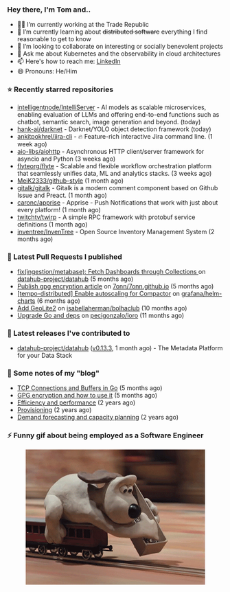 ### Hey there, I'm Tom and..

- 👨‍💻 I’m currently working at the Trade Republic
- 🌱 I’m currently learning about ~~distributed software~~ everything I find reasonable to get to know
- 👯 I’m looking to collaborate on interesting or socially benevolent projects
- 💬 Ask me about Kubernetes and the observability in cloud architectures
- 📫 Here's how to reach me: [LinkedIn](https://www.linkedin.com/in/7onn)
- 😄 Pronouns: He/Him

### ⭐ Recently starred repositories

- [intelligentnode/IntelliServer](https://github.com/intelligentnode/IntelliServer) - AI models as scalable microservices, enabling evaluation of LLMs and offering end-to-end functions such as chatbot, semantic search, image generation and beyond. (today)
- [hank-ai/darknet](https://github.com/hank-ai/darknet) - Darknet/YOLO object detection framework (today)
- [ankitpokhrel/jira-cli](https://github.com/ankitpokhrel/jira-cli) - 🔥 Feature-rich interactive Jira command line. (1 week ago)
- [aio-libs/aiohttp](https://github.com/aio-libs/aiohttp) - Asynchronous HTTP client/server framework for asyncio and Python (3 weeks ago)
- [flyteorg/flyte](https://github.com/flyteorg/flyte) - Scalable and flexible workflow orchestration platform that seamlessly unifies data, ML and analytics stacks. (3 weeks ago)
- [MeiK2333/github-style](https://github.com/MeiK2333/github-style) (1 month ago)
- [gitalk/gitalk](https://github.com/gitalk/gitalk) - Gitalk is a modern comment component based on Github Issue and Preact. (1 month ago)
- [caronc/apprise](https://github.com/caronc/apprise) - Apprise - Push Notifications that work with just about every platform! (1 month ago)
- [twitchtv/twirp](https://github.com/twitchtv/twirp) - A simple RPC framework with protobuf service definitions (1 month ago)
- [inventree/InvenTree](https://github.com/inventree/InvenTree) - Open Source Inventory Management System (2 months ago)

### 🔨 Latest Pull Requests I published

- [fix(ingestion/metabase): Fetch Dashboards through Collections ](https://github.com/datahub-project/datahub/pull/9631) on [datahub-project/datahub](https://github.com/datahub-project/datahub) (5 months ago)
- [Publish gpg encryption article](https://github.com/7onn/7onn.github.io/pull/1) on [7onn/7onn.github.io](https://github.com/7onn/7onn.github.io) (5 months ago)
- [[tempo-distributed] Enable autoscaling for Compactor](https://github.com/grafana/helm-charts/pull/2817) on [grafana/helm-charts](https://github.com/grafana/helm-charts) (6 months ago)
- [Add GeoLite2](https://github.com/isabellaherman/bolhaclub/pull/3) on [isabellaherman/bolhaclub](https://github.com/isabellaherman/bolhaclub) (10 months ago)
- [Upgrade Go and deps](https://github.com/pecigonzalo/loro/pull/92) on [pecigonzalo/loro](https://github.com/pecigonzalo/loro) (11 months ago)

### 🔭 Latest releases I've contributed to

- [datahub-project/datahub](https://github.com/datahub-project/datahub) ([v0.13.3](https://github.com/datahub-project/datahub/releases/tag/v0.13.3), 1 month ago) - The Metadata Platform for your Data Stack

### 📝 Some notes of my "blog"

- [TCP Connections and Buffers in Go](https://www.7onn.dev/post/tcp-connections-and-buffers-in-go/) (5 months ago)
- [GPG encryption and how to use it](https://www.7onn.dev/post/gpg-encryption/) (5 months ago)
- [Efficiency and performance](https://www.7onn.dev/post/efficiency-and-performance/) (2 years ago)
- [Provisioning](https://www.7onn.dev/post/provisioning/) (2 years ago)
- [Demand forecasting and capacity planning](https://www.7onn.dev/post/demand-forecasting-and-capacity-planning/) (2 years ago)

### ⚡ Funny gif about being employed as a Software Engineer
<p align="center">
  <img alt="building the path" src="./giphy.gif" />
</p>
